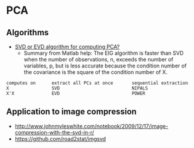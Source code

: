 # PCA

## Algorithms

* [SVD or EVD algorithm for computing PCA?](http://stats.stackexchange.com/questions/79043/why-pca-of-data-by-means-of-svd-of-the-data)
    * Summary from Matlab help: The EIG algorithm is faster than SVD when the number of observations, n, 
      exceeds the number of variables, p, but is less accurate because the condition number of the covariance 
      is the square of the condition number of X.


```
computes on      extract all PCs at once       sequential extraction    
X                SVD                           NIPALS    
X'X              EVD                           POWER
```

## Application to image compression

* http://www.johnmyleswhite.com/notebook/2009/12/17/image-compression-with-the-svd-in-r/
* https://github.com/road2stat/imgsvd
